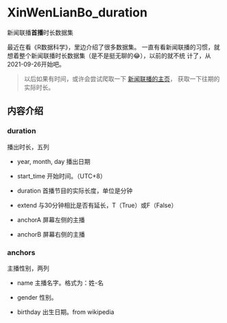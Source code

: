# XinWenLianBo_duration

新闻联播**首播**时长数据集

最近在看《R数据科学》，里边介绍了很多数据集。
一直有看新闻联播的习惯，就想着整个新闻联播时长数据集（是不是挺无聊的😂），以前的就不统
计了，从2021-09-26开始吧。

> 以后如果有时间，或许会尝试爬取一下
[新闻联播的主页](https://tv.cctv.com/lm/xwlb/?spm=C52056131267.P4y8I53JvSWE.0.0)，
获取一下往期的实际时长。

## 内容介绍

### duration

播出时长，五列

- year, month, day 播出日期

- start_time       开始时间。（UTC+8）

- duration         首播节目的实际长度，单位是分钟

- extend           与30分钟相比是否有延长，T（True）或F（False）

- anchorA          屏幕左侧的主播

- anchorB          屏幕右侧的主播

### anchors

主播性别，两列

- name             主播名字。格式为：姓-名

- gender           性别。

- birthday         出生日期。from wikipedia
